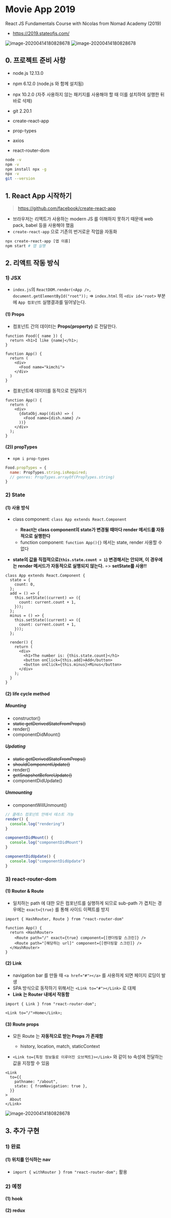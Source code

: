 # Movie App 2019

React JS Fundamentals Course with Nicolas from Nomad Academy (2019)

- https://2019.stateofjs.com/

![image-20200414180828678](/Users/eunjung/Documents/movie_app/images/image-20200414180828678.png)
![image-20200414180828678](/Users/eunjung/Documents/movie_app/images/image-20200414180803793.png)

## 0. 프로젝트 준비 사항

- node.js 12.13.0
- npm 6.12.0 (node.js 와 함께 설치됨)
- npx 10.2.0 (자주 사용하지 않는 패키지를 사용해야 할 때 이를 설치하여 실행한 뒤 바로 삭제)
- git 2.20.1

- create-react-app
- prop-types
- axios
- react-router-dom

```bash
node -v
npm -v
npm install npx -g
npx -v
git --version
```

## 1. React App 시작하기

> https://github.com/facebook/create-react-app

- 브라우저는 리액트가 사용하는 modern JS 를 이해하지 못하기 때문에 web pack, babel 등을 사용해야 했음
- `create-react-app` 으로 기존의 번거로운 작업을 자동화

```bash
npx create-react-app [앱 이름]
npm start # 앱 실행
```

## 2. 리액트 작동 방식

### 1) JSX

- `index.js`의 `ReactDOM.render(<App />, document.getElementById("root"));` => `index.html` 의 `<div id='root>` 부분에 `App 컴포넌트` 실행결과를 밀어넣는다.

#### (1) Props

- 컴포넌트 간의 데이터는 **Props(property)** 로 전달한다.

```react
function Food({ name }) {
  return <h1>I like {name}</h1>;
}

function App() {
  return (
    <div>
      <Food name="kimchi">
    </div>
  )
}

```

- 컴포넌트에 데이터를 동적으로 전달하기

```react
function App() {
  return (
    <div>
      {dataObj.map((dish) => (
        <Food name={dish.name} />
      ))}
    </div>
  );
}
```

#### (2)) propTypes

- `npm i prop-types`

```js
Food.propTypes = {
  name: PropTypes.string.isRequired;
  // genres: PropTypes.arrayOf(PropTypes.string)
}
```

### 2) State

#### (1) 사용 방식

- class component: `class App extends React.Component`

  - **React는 class component의 state가 변경될 때마다 render 메서드를 자동적으로 실행한다**
  - function component: `function App(){}` 에서는 state, render 사용할 수 없다

- **state의 값을 직접적으로(`this.state.count = 1`) 변경해서는 안되며, 이 경우에는 render 메서드가 자동적으로 실행되지 않는다.** => **setState를 사용!!**

```react
class App extends React.Component {
  state = {
    count: 0,
  };
  add = () => {
    this.setState((current) => ({
      count: current.count + 1,
    }));
  };
  minus = () => {
    this.setState((current) => ({
      count: current.count + 1,
    }));
  };

  render() {
    return (
      <div>
        <h1>The number is: {this.state.count}</h1>
        <button onClick={this.add}>Add</button>
        <button onClick={this.minus}>Minus</button>
      </div>
    );
  }
}
```

#### (2) life cycle method

##### Mounting

- constructor()
- ~~static getDerivedStateFromProps()~~
- render()
- componentDidMount()

##### Updating

- ~~static getDerivedStateFromProps()~~
- ~~shouldComponentUpdate()~~
- render()
- ~~getSnapshotBeforeUpdate()~~
- componentDidUpdate()

##### Unmounting

- componentWillUnmount()

```js
// 클래스 컴포넌트 안에서 테스트 가능
render() {
  console.log("rendering")
}

componentDidMount() {
  console.log("componentDidMount")
}

componentDidUpdate() {
  console.log("componentDidUpdate")
}
```

### 3) react-router-dom

#### (1) Router & Route

- 일치하는 path 에 대한 모든 컴포넌트를 실행하게 되므로 sub-path 가 겹치는 경우에는 `exact={true}` 를 통해 사이드 이펙트를 방지

```react
import { HashRouter, Route } from "react-router-dom"

function App() {
  return <HashRouter>
    <Route path="/" exact={true} component={[렌더링할 스크린]} />
    <Route path="[해당하는 url]" component={[렌더링할 스크린]} />
  </HashRouter>
}
```

#### (2) Link

- navigation bar 를 만들 때 `<a href="#"></a>` 를 사용하게 되면 페이지 로딩이 발생
- SPA 방식으로 동작하기 위해서는 `<Link to="#"></Link>` 로 대체
- **Link 는 Router 내에서 작동함**

```react
import { Link } from "react-router-dom";

<Link to="/">Home</Link>;
```

#### (3) Route props

- 모든 Route 는 **자동적으로 받는 Props 가 존재함**

  - history, location, match, staticContext

- `<Link to={특정 정보들로 이루어진 오브젝트}></Link>` 와 같이 to 속성에 전달하는 값을 지정할 수 있음

```react
<Link
  to={{
    pathname: "/about",
    state: { fromNavigation: true },
  }}
>
  About
</Link>
```

![image-20200414180828678](/Users/eunjung/Documents/movie_app/images/image-20200521114034124.png)

## 3. 추가 구현

### 1) 완료

#### (1) 위치를 인식하는 nav

- `import { withRouter } from "react-router-dom";` 활용

### 2) 예정

#### (1) hook

#### (2) redux
